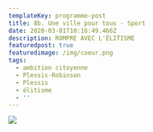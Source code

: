 ```yaml
---
templateKey: programme-post
title: 8b. Une ville pour tous - Sport
date: 2020-03-01T10:16:49.466Z
description: ROMPRE AVEC L'ÉLITISME
featuredpost: true
featuredimage: /img/coeur.png
tags:
  - ambition citoyenne
  - Plessis-Robinson
  - Plessis
  - élitisme
  - ''
---
```

![](/img/THÈME10B.png)
